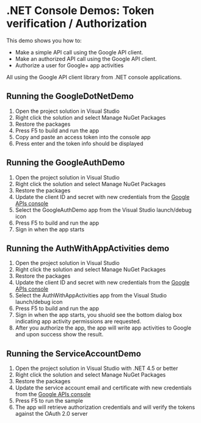 # .NET Console Demos: Token verification / Authorization

This demo shows you how to:
* Make a simple API call using the Google API client.
* Make an authorized API call using the Google API client.
* Authorize a user for Google+ app activities

All using the Google API client library from .NET console applications.


## Running the GoogleDotNetDemo

1. Open the project solution in Visual Studio
2. Right click the solution and select Manage NuGet Packages
3. Restore the packages
4. Press F5 to build and run the app
5. Copy and paste an access token into the console app
6. Press enter and the token info should be displayed

## Running the GoogleAuthDemo

1. Open the project solution in Visual Studio
2. Right click the solution and select Manage NuGet Packages
3. Restore the packages
4. Update the client ID and secret with new credentials from the [Google APIs console](https://code.google.com/apis/console)
5. Select the GoogleAuthDemo app from the Visual Studio launch/debug icon
6. Press F5 to build and run the app
7. Sign in when the app starts

## Running the AuthWithAppActivities demo

1. Open the project solution in Visual Studio
2. Right click the solution and select Manage NuGet Packages
3. Restore the packages
4. Update the client ID and secret with new credentials from the [Google APIs console](https://code.google.com/apis/console)
5. Select the AuthWithAppActivities app from the Visual Studio launch/debug icon
6. Press F5 to build and run the app
7. Sign in when the app starts, you shuold see the bottom dialog box indicating app activity permissions are requested.
8. After you authorize the app, the app will write app activities to Google and upon success show the result.

## Running the ServiceAccountDemo

1. Open the project solution in Visual Studio with .NET 4.5 or better
2. Right click the solution and select Manage NuGet Packages
3. Restore the packages
4. Update the service account email and certificate with new credentials from the [Google APIs console](https://code.google.com/apis/console)
5. Press F5 to run the sample
6. The app will retrieve authorization credentials and will verify the tokens against the OAuth 2.0 server
